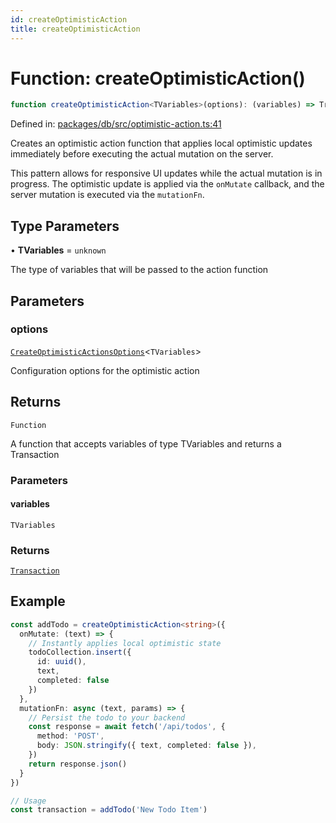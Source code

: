 ```yaml
---
id: createOptimisticAction
title: createOptimisticAction
---
```


<!-- DO NOT EDIT: this page is autogenerated from the type comments -->

# Function: createOptimisticAction()

```ts
function createOptimisticAction<TVariables>(options): (variables) => Transaction
```

Defined in: [packages/db/src/optimistic-action.ts:41](https://github.com/TanStack/db/blob/main/packages/db/src/optimistic-action.ts#L41)

Creates an optimistic action function that applies local optimistic updates immediately
before executing the actual mutation on the server.

This pattern allows for responsive UI updates while the actual mutation is in progress.
The optimistic update is applied via the `onMutate` callback, and the server mutation
is executed via the `mutationFn`.

## Type Parameters

• **TVariables** = `unknown`

The type of variables that will be passed to the action function

## Parameters

### options

[`CreateOptimisticActionsOptions`](../../interfaces/createoptimisticactionsoptions.md)\<`TVariables`\>

Configuration options for the optimistic action

## Returns

`Function`

A function that accepts variables of type TVariables and returns a Transaction

### Parameters

#### variables

`TVariables`

### Returns

[`Transaction`](../../classes/transaction.md)

## Example

```ts
const addTodo = createOptimisticAction<string>({
  onMutate: (text) => {
    // Instantly applies local optimistic state
    todoCollection.insert({
      id: uuid(),
      text,
      completed: false
    })
  },
  mutationFn: async (text, params) => {
    // Persist the todo to your backend
    const response = await fetch('/api/todos', {
      method: 'POST',
      body: JSON.stringify({ text, completed: false }),
    })
    return response.json()
  }
})

// Usage
const transaction = addTodo('New Todo Item')
```
